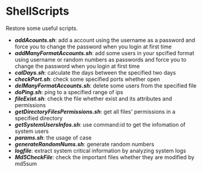 # ShellScripts
Restore some useful scripts.

- ***addAcounts.sh***: add a account using the username as a password and force you to change the password when you login at first time 
- ***addManyFormatAccounts.sh***: add some users in your spcified format using username or random numbers as passwords and force you to change the password when you login at first time 
- ***calDays.sh***: calculate the days between the specified two days
- ***checkPort.sh***: check some specified ports whether open 
- ***delManyFormatAccounts.sh***: delete some users from the specified file
- ***doPing.sh***: ping to a specified range of ips
- ***fileExist.sh***: check the file whether exist and its attributes and permissions
- ***getDirectoryFilesPermissions.sh***: get all files' permissions in a specified directory
- ***getSystemUsersInfos.sh***: use command:id to get the infomation of system users 
- ***params.sh***: the usage of case
- ***generateRandomNums.sh***: generate random numbers
- ***logfile***: extract system critical information by analyzing system logs
- ***Md5CheckFile***: check the important files whether they are modified by md5sum
